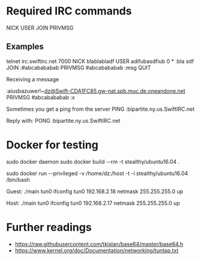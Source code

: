 # Required IRC commands

NICK <nickname>
USER <user> <mode> <unused> <realname>
JOIN <channel>
PRIVMSG <msgtarget> <text to be sent>

## Examples
 
telnet irc.swiftirc.net 7000
NICK blablabladf
USER adifubasdfiub 0 * :bla sdf
JOIN :#abcabababab
PRIVMSG #abcabababab :msg
QUIT

Receiving a message

:aiusbazuwer!~dz@Swift-CDA1FC85.gw-nat.spb.muc.de.oneandone.net PRIVMSG #abcabababab :x

Sometimes you get a ping from the server
PING :bipartite.ny.us.SwiftIRC.net

Reply with:
PONG :bipartite.ny.us.SwiftIRC.net

# Docker for testing

sudo docker daemon
sudo docker build --rm -t stealthy/ubuntu16.04 .

sudo docker run --privileged -v /home/dz:/host -t -i stealthy/ubuntu16.04 /bin/bash

Guest:
./main tun0
ifconfig tun0 192.168.2.18 netmask 255.255.255.0 up

Host:
./main tun0
ifconfig tun0 192.168.2.17 netmask 255.255.255.0 up

# Further readings

* https://raw.githubusercontent.com/tkislan/base64/master/base64.h
* https://www.kernel.org/doc/Documentation/networking/tuntap.txt
